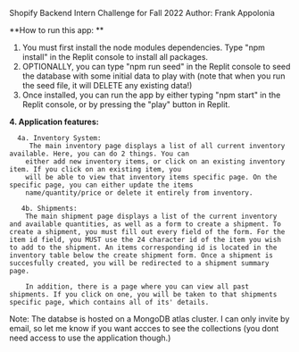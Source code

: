 Shopify Backend Intern Challenge for Fall 2022
Author: Frank Appolonia

**How to run this app:
**
1. You must first install the node modules dependencies. Type "npm install" in the Replit console to install all
packages.
2. OPTIONALLY, you can type "npm run seed" in the Replit console to seed the database with some initial data to play with (note that when you run the seed file, it will DELETE any existing data!)
3. Once installed, you can run the app by either typing "npm start" in  the Replit console, or by pressing the
"play" button in Replit. 

**4. Application features:**
    
      4a. Inventory System:
         The main inventory page displays a list of all current inventory available. Here, you can do 2 things. You can
        either add new inventory items, or click on an existing inventory item. If you click on an existing item, you
        will be able to view that inventory items specific page. On the specific page, you can either update the items
        name/quantity/price or delete it entirely from inventory.

       4b. Shipments:
        The main shipment page displays a list of the current inventory and available quantities, as well as a form to create a shipment. To create a shipment, you must fill out every field of the form. For the item id field, you MUST use the 24 character id of the item you wish to add to the shipment. An items corresponding id is located in the inventory table below the create shipment form. Once a shipment is succesfully created, you will be redirected to a shipment summary page.

        In addition, there is a page where you can view all past shipments. If you click on one, you will be taken to that shipments specific page, which contains all of its' details.

Note: The databse is hosted on a MongoDB atlas cluster. I can only invite by email, so let me know if you want accces to see the collections (you dont need access to use the application though.)
